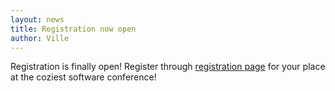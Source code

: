 ```yaml
---
layout: news
title: Registration now open
author: Ville
---
```


Registration is finally open! Register through [registration page](https://registration.turkuagileday.fi) for your place at the coziest software conference! 
